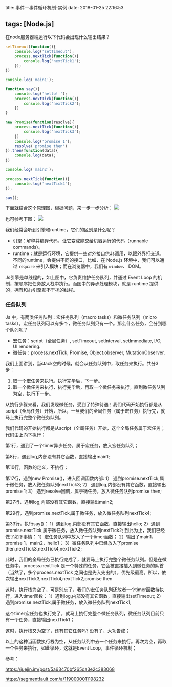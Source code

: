title:  事件—事件循环机制-实例
date: 2018-01-25 22:16:53

tags: [Node.js]
---

在node服务器端运行以下代码会出现什么输出结果？

```javascript
setTimeout(function(){
    console.log('setTimeout');
    process.nextTick(function(){
        console.log('nextTick1');
    });
})

console.log('main1');

function say(){
    console.log('hello! ');
    process.nextTick(function(){
        console.log('nextTick2');
    })
}

new Promise(function(resolve){
    process.nextTick(function(){
        console.log('nextTick3');
    })
    console.log('promise 1');
    resolve('promise then')
}).then(function(data){
    console.log(data);
})

console.log('main2');

process.nextTick(function(){
    console.log('nextTick4');
});

say();
```
下面就结合这个原理图，根据问题，来一步一步分析：
![](http://7xq1il.com1.z0.glb.clouddn.com/micro_macro_180703)

也可参考下图：
![](http://7xq1il.com1.z0.glb.clouddn.com/runtime_180703.png)

我们经常会听到引擎和runtime，它们的区别是什么呢？

- 引擎：解释并编译代码，让它变成能交给机器运行的代码（runnable commands）。
- runtime：就是运行环境，它提供一些对外接口供Js调用，以跟外界打交道。不同的runtime，会提供不同的接口，比如，在 Node.js 环境中，我们可以通过 `require` 来引入模块；而在浏览器中，我们有 `window`、 DOM。

Js引擎是单线程的，如上图中，它负责维护任务队列，并通过 Event Loop 的机制，按顺序把任务放入栈中执行。而图中的异步处理模块，就是 runtime 提供的，拥有和Js引擎互不干扰的线程。

### 任务队列

Js 中，有两类任务队列：宏任务队列（macro tasks）和微任务队列（micro tasks）。宏任务队列可以有多个，微任务队列只有**一个**。那么什么任务，会分到哪个队列呢？

- 宏任务：script（全局任务）, setTimeout, setInterval, setImmediate, I/O, UI rendering.
- 微任务：process.nextTick, Promise, Object.observer, MutationObserver.

我们上面讲到，当stack空的时候，就会从任务队列中，取任务来执行。共分3步：

1. 取一个宏任务来执行。执行完毕后，下一步。
2. 取一个微任务来执行，执行完毕后，再取一个微任务来执行。直到微任务队列为空，执行下一步。

从执行步骤来看，我们发现微任务，受到了特殊待遇！我们代码开始执行都是从script（全局任务）开始，所以，一旦我们的全局任务（属于宏任务）执行完，就马上执行完整个微任务队列。

我们代码的开始执行都是从script（全局任务）开始，这个全局任务属于宏任务；代码由上向下执行；



第1行，遇到了一个timer异步任务，属于宏任务，放入宏任务队列；

第8行，遇到log,内部没有其它函数，直接输出main1;

第10行，函数的定义，不执行；

第17行，遇到new Promise()，进入回调函数内部:
1） 遇到promise.nextTick,属于微任务，放入微任务队列nextTick3;
2） 遇到log,内部没有其它函数，直接输出promise 1;
3） 遇到resolve回调，属于微任务，放入微任务队列promise then;


第27行，遇到log,内部没有其它函数，直接输出main2;


第29行，遇到promise.nextTick,属于微任务，放入微任务队列nextTick4;


第33行，执行say()：
1）遇到log,内部没有其它函数，直接输出hello;
2）遇到promise.nextTick,属于微任务，放入微任务队列nextTick2;
到此为止，我们已经做了如下事情：
1）宏任务队列中放入了一个timer函数；
2）输出了main1，promise 1，main2，hello1；
3）微任务队列中已经放入了promise then,nextTick3,nextTick4,nextTick2;


此时，我们的全局任务已执行完成了，就要马上执行完整个微任务队列。但是在微任务中，process.nextTick 是一个特殊的任务，它会被直接插入到微任务的队首（当然了，多个process.nextTick 之间也是先入先出的），优先级最高。所以，依次输出nextTick3,nextTick4,nextTick2,promise then


这时，执行栈为空了，可是别忘了，我们的宏任务队列还放者一个timer函数待执行，进入timer函数：
1）遇到log,内部没有其它函数，直接输出setTimeout;
2）遇到promise.nextTick,属于微任务，放入微任务队列nextTick1;

这个timer宏任务也执行完了，就马上执行完整个微任务队列，微任务队列目前只有一个任务，直接输出nextTick1；

这时，执行栈又为空了，还有其它任务吗? 没有了，大功告成；

以上的这种当函数执行栈为空，从任务队列中去一个任务来执行。再次为空，再取一个任务来执行，如此循环，这就是Event Loop，事件循环机制；

参考：

https://juejin.im/post/5a63470bf265da3e2c383068

https://segmentfault.com/a/1190000011198232